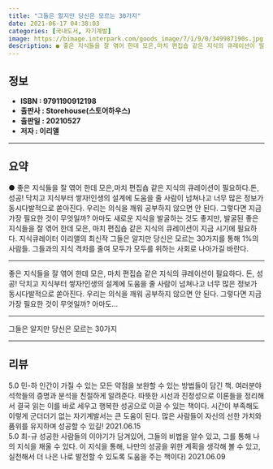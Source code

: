```yaml
---
title: "그들은 알지만 당신은 모르는 30가지"
date: 2021-06-17 04:38:03
categories: [국내도서, 자기계발]
image: https://bimage.interpark.com/goods_image/7/1/9/0/349987190s.jpg
description: ● 좋은 지식들을 잘 엮어 한데 모은,마치 편집숍 같은 지식의 큐레이션이 필요하다.돈, 성공! 닥치고 지식부터 쌓자!인생의 설계에 도움을 줄 사람이 넘쳐나고 너무 많은 정보가 동시다발적으로 쏟아진다. 우리는 의식을 깨워 공부하지 않으면 안 된다. 그렇다면 지금 가장 필요한 것이 무엇일
---
```


## **정보**

- **ISBN : 9791190912198**
- **출판사 : Storehouse(스토어하우스)**
- **출판일 : 20210527**
- **저자 : 이리앨**

------



## **요약**

●  좋은 지식들을 잘 엮어 한데 모은,마치 편집숍 같은 지식의 큐레이션이 필요하다.돈, 성공! 닥치고 지식부터 쌓자!인생의 설계에 도움을 줄 사람이 넘쳐나고 너무 많은 정보가 동시다발적으로 쏟아진다. 우리는 의식을 깨워 공부하지 않으면 안 된다. 그렇다면 지금 가장 필요한 것이 무엇일까? 아마도 새로운 지식을 발굴하는 것도 좋지만, 발굴된 좋은 지식들을 잘 엮어 한데 모은, 마치 편집숍 같은 지식의 큐레이션이 지금 시기에 필요하다. 지식큐레이터 이리앨의 최신작 그들은 알지만 당신은 모르는 30가지를 통해 1%의 사람들. 그들과의 지식 격차를 줄여 모두가 모두를 위하는 사회로 나아가길 바란다.

------

좋은 지식들을 잘 엮어 한데 모은,
마치 편집숍 같은 지식의 큐레이션이 필요하다.
돈, 성공! 닥치고 지식부터 쌓자!인생의 설계에 도움을 줄 사람이 넘쳐나고 너무 많은 정보가 동시다발적으로 쏟아진다. 우리는 의식을 깨워 공부하지 않으면 안 된다. 그렇다면 지금 가장 필요한 것이 무엇일까? 아마도... 

------


그들은 알지만 당신은 모르는 30가지 

------


## **리뷰** 

5.0 민-하 인간이 가질 수 있는 모든 약점을 보완할 수 있는 방법들이 담긴 책. 여러분야 석학들의 증명과 분석을 친절하게 알려준다. 따뜻한 시선과 진정성으로 이론들을 정리해서 결국 읽는 이를 바로 세우고 행복한 성공으로 이끌 수 있는 책이다. 시간이 부족해도 이렇게 군더더기 없는 자기계발서는  큰 도움이 된다. 많은 사람들이  자신의 선한 가치와 품위를 유지하며 성공할 수 있길!  2021.06.15 <br/>5.0 최-규 성공한 사람들의 이야기가 담겨있어, 그들의 비법을 알수 있고, 그를 통해 나의 지식을 채울 수 있다. 이 지식을 통해, 나만의 성공을 위한 계획을 생각해 볼 수 있고, 실천해서 더 나은 나로 발전할 수 있도록 도움을 주는 책이다) 2021.06.09 <br/>